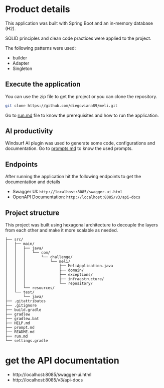 # Product details

This application was built with Spring Boot and an in-memory database (H2).


SOLID principles and clean code practices were applied to the project.

The following patterns were used:
- builder
- Adapter
- Singleton

## Execute the application

You can use the zip file to get the project or you can clone the repository.
```bash
git clone https://github.com/diegoviana89/meli.git
```

Go to [run.md](run.md) file to know  the prerequisites and how to run the application.


## AI productivity
Windsurf AI plugin was used to generate some code, configurations and documentation.
Go to [prompts.md](prompts.md) to know the used prompts.

## Endpoints

After running the application hit the following endpoints to get the documentation and details

- Swagger UI: `http://localhost:8085/swagger-ui.html`
- OpenAPI Documentation: `http://localhost:8085/v3/api-docs`

## Project structure

This project was built using hexagonal architecture to decouple the layers from each other and make it more
scalable as needed.


```
├── src/
│   ├── main/
│   │   ├── java/
│   │   │   └── com/
│   │   │       └── challenge/
│   │   │           └── meli/
│   │   │               ├── MeliApplication.java
│   │   │               ├── domain/
│   │   │               ├── exceptions/
│   │   │               ├── infraestructure/
│   │   │               └── repository/
│   │   └── resources/
│   └── test/
│       └── java/
├── .gitattributes
├── .gitignore
├── build.gradle
├── gradlew
├── gradlew.bat
├── HELP.md
├── prompt.md
├── README.md
├── run.md
└── settings.gradle        
```

# get the API documentation
- http://localhost:8085/swagger-ui.html
- http://localhost:8085/v3/api-docs